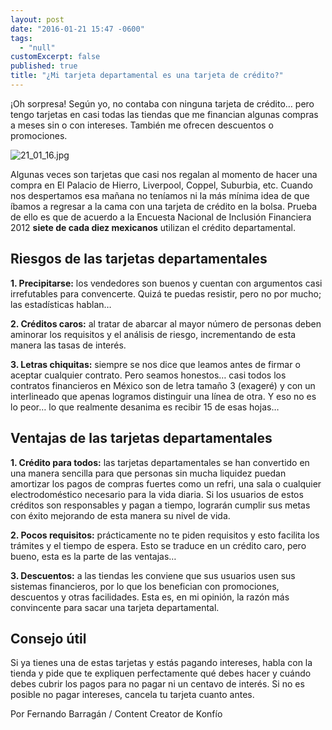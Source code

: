 ```yaml
---
layout: post
date: "2016-01-21 15:47 -0600"
tags: 
  - "null"
customExcerpt: false
published: true
title: "¿Mi tarjeta departamental es una tarjeta de crédito?"
---
```



¡Oh sorpresa! Según yo, no contaba con ninguna tarjeta de crédito… pero tengo tarjetas en casi todas las tiendas que me financian algunas compras a meses sin o con intereses. También me ofrecen descuentos o promociones. 

![21_01_16.jpg]({{site.baseurl}}/img/21_01_16.jpg)

Algunas veces son tarjetas que casi nos regalan al momento de hacer una compra en El Palacio de Hierro, Liverpool, Coppel, Suburbia, etc. Cuando nos despertamos esa mañana no teníamos ni la más mínima idea de que íbamos a regresar a la cama con una tarjeta de crédito en la bolsa. Prueba de ello es que de acuerdo a la Encuesta Nacional de Inclusión Financiera 2012 **siete de cada diez mexicanos** utilizan el crédito departamental.

## Riesgos de las tarjetas departamentales

**1. Precipitarse:** los vendedores son buenos y cuentan con argumentos casi irrefutables para convencerte. Quizá te puedas resistir, pero no por mucho; las estadísticas hablan…

**2. Créditos caros:** al tratar de abarcar al mayor número de personas deben aminorar los requisitos y el análisis de riesgo, incrementando de esta manera las tasas de interés.

**3. Letras chiquitas:** siempre se nos dice que leamos antes de firmar o aceptar cualquier contrato. Pero seamos honestos… casi todos los contratos financieros en México son de letra tamaño 3 (exageré) y con un interlineado que apenas logramos distinguir una línea de otra. Y eso no es lo peor… lo que realmente desanima es recibir 15 de esas hojas…

## Ventajas de las tarjetas departamentales

**1. Crédito para todos:** las tarjetas departamentales se han convertido en una manera sencilla para que personas sin mucha liquidez puedan amortizar los pagos de compras fuertes como un refri, una sala o cualquier electrodoméstico necesario para la vida diaria. Si los usuarios de estos créditos son responsables y pagan a tiempo, lograrán cumplir sus metas con éxito mejorando de esta manera su nivel de vida.

**2. Pocos requisitos:** prácticamente no te piden requisitos y esto facilita los trámites y el tiempo de espera. Esto se traduce en un crédito caro, pero bueno, esta es la parte de las ventajas…

**3. Descuentos:** a las tiendas les conviene que sus usuarios usen sus sistemas financieros, por lo que los benefician con promociones, descuentos y otras facilidades. Esta es, en mi opinión, la razón más convincente para sacar una tarjeta departamental.

## Consejo útil

Si ya tienes una de estas tarjetas y estás pagando intereses, habla con la tienda y pide que te expliquen perfectamente qué debes hacer y cuándo debes cubrir los pagos para no pagar ni un centavo de interés. Si no es posible no pagar intereses, cancela tu tarjeta cuanto antes.

Por Fernando Barragán / Content Creator de Konfío
